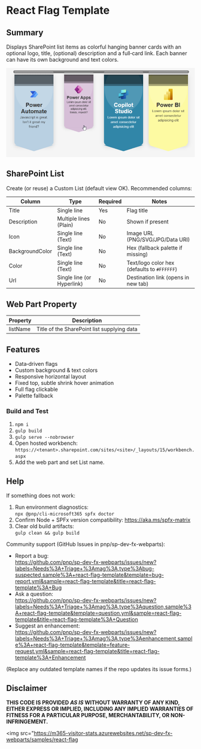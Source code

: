 # React Flag Template

## Summary
Displays SharePoint list items as colorful hanging banner cards with an optional logo, title, (optional) description and a full‑card link. Each banner can have its own background and text colors.

![Sample](./assets/Screenshot.png)

## SharePoint List
Create (or reuse) a Custom List (default view OK). Recommended columns:

| Column | Type | Required | Notes |
|--------|------|----------|-------|
| Title | Single line | Yes | Flag title |
| Description | Multiple lines (Plain) | No | Shown if present |
| Icon | Single line (Text) | No | Image URL (PNG/SVG/JPG/Data URI) |
| BackgroundColor | Single line (Text) | No | Hex (fallback palette if missing) |
| Color | Single line (Text) | No | Text/logo color hex (defaults to `#FFFFFF`) |
| Url | Single line (or Hyperlink) | No | Destination link (opens in new tab) |

## Web Part Property
| Property | Description |
|----------|-------------|
| listName | Title of the SharePoint list supplying data |

## Features
- Data‑driven flags
- Custom background & text colors
- Responsive horizontal layout
- Fixed top, subtle shrink hover animation
- Full flag clickable
- Palette fallback

### Build and Test
1. `npm i`
2. `gulp build`
3. `gulp serve --nobrowser`
4. Open hosted workbench: `https://<tenant>.sharepoint.com/sites/<site>/_layouts/15/workbench.aspx`
5. Add the web part and set List name.

## Help

If something does not work:

1. Run environment diagnostics:  
   `npx @pnp/cli-microsoft365 spfx doctor`
2. Confirm Node + SPFx version compatibility: https://aka.ms/spfx-matrix
3. Clear old build artifacts:  
   `gulp clean && gulp build`

Community support (GitHub Issues in pnp/sp-dev-fx-webparts):

- Report a bug:  
  https://github.com/pnp/sp-dev-fx-webparts/issues/new?labels=Needs%3A+Triage+%3Amag%3A,type%3Abug-suspected,sample%3A+react-flag-template&template=bug-report.yml&sample=react-flag-template&title=react-flag-template%3A+Bug
- Ask a question:  
  https://github.com/pnp/sp-dev-fx-webparts/issues/new?labels=Needs%3A+Triage+%3Amag%3A,type%3Aquestion,sample%3A+react-flag-template&template=question.yml&sample=react-flag-template&title=react-flag-template%3A+Question
- Suggest an enhancement:  
  https://github.com/pnp/sp-dev-fx-webparts/issues/new?labels=Needs%3A+Triage+%3Amag%3A,type%3Aenhancement,sample%3A+react-flag-template&template=feature-request.yml&sample=react-flag-template&title=react-flag-template%3A+Enhancement

(Replace any outdated template names if the repo updates its issue forms.)

## Disclaimer
**THIS CODE IS PROVIDED *AS IS* WITHOUT WARRANTY OF ANY KIND, EITHER EXPRESS OR IMPLIED, INCLUDING ANY IMPLIED WARRANTIES OF FITNESS FOR A PARTICULAR PURPOSE, MERCHANTABILITY, OR NON-INFRINGEMENT.**

<img src="https://m365-visitor-stats.azurewebsites.net/sp-dev-fx-webparts/samples/react-flag